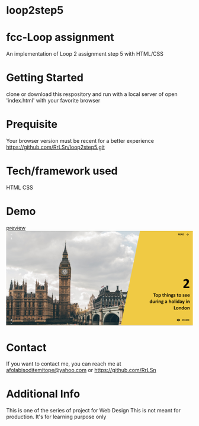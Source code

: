 # loop2step5
# fcc-Loop assignment
An implementation of Loop 2 assignment step 5 with HTML/CSS

# Getting Started
clone or download this respository and run with a local server of open 'index.html' with your favorite browser

# Prequisite
Your browser version must be recent for a better experience https://github.com/RrLSn/loop2step5.git

# Tech/framework used
HTML
CSS

# Demo
[preview](https://rawcdn.githack.com/RrLSn/loop2step5/32c21fa468ae13c3261eab23cbfc1be36f563bac/index.html)
![screenshot](./media/Screenshot%202022-11-07%20154358.png)

# Contact
If you want to contact me, you can reach me at
afolabisoditemitope@yahoo.com or
https://github.com/RrLSn

# Additional Info
This is one of the series of project for Web Design
This is not meant for production. It's for learning purpose only
